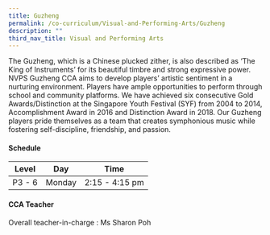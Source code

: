 ```yaml
---
title: Guzheng
permalink: /co-curriculum/Visual-and-Performing-Arts/Guzheng
description: ""
third_nav_title: Visual and Performing Arts
---
```

The Guzheng, which is a Chinese plucked zither, is also described as ‘The King of Instruments’ for its beautiful timbre and strong expressive power. NVPS Guzheng CCA aims to develop players’ artistic sentiment in a nurturing environment. Players have ample opportunities to perform through school and community platforms. We have achieved six consecutive Gold Awards/Distinction at the Singapore Youth Festival (SYF) from 2004 to 2014, Accomplishment Award in 2016 and Distinction Award in 2018. Our Guzheng players pride themselves as a team that creates symphonious music while fostering self-discipline, friendship, and passion.

#### **Schedule**

|  Level |   Day  |      Time      |
|:------:|:------:|:--------------:|
| P3 - 6 | Monday | 2:15 - 4:15 pm |

#### **CCA Teacher**
 Overall teacher-in-charge : Ms Sharon Poh 